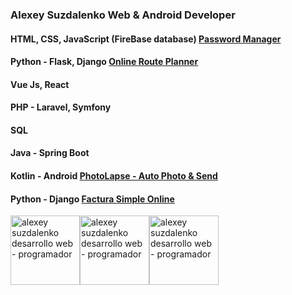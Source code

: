 ### Alexey Suzdalenko Web & Android Developer
#### HTML, CSS, JavaScript (FireBase database) [Password Manager](https://password-manager-22.web.app)
#### Python - Flask, Django [Online Route Planner](https://x-route-planning.web.app)
#### Vue Js, React
#### PHP - Laravel, Symfony
#### SQL
#### Java - Spring Boot
#### Kotlin - Android [PhotoLapse - Auto Photo & Send](https://play.google.com/store/apps/details?id=suzdalenko.photolapse)
#### Python - Django [Factura Simple Online](https://factura-simple-on.web.app)
<img src="https://suzdalenko.github.io/suzdalenko/1.webp" alt="alexey suzdalenko desarrollo web - programador" width="111px" style="float:left;" />
<img src="https://suzdalenko.github.io/suzdalenko/2.webp" alt="alexey suzdalenko desarrollo web - programador" width="111px" style="float:left;" />
<img src="https://suzdalenko.github.io/suzdalenko/3.webp" alt="alexey suzdalenko desarrollo web - programador" width="111px" style="float:left;" />
